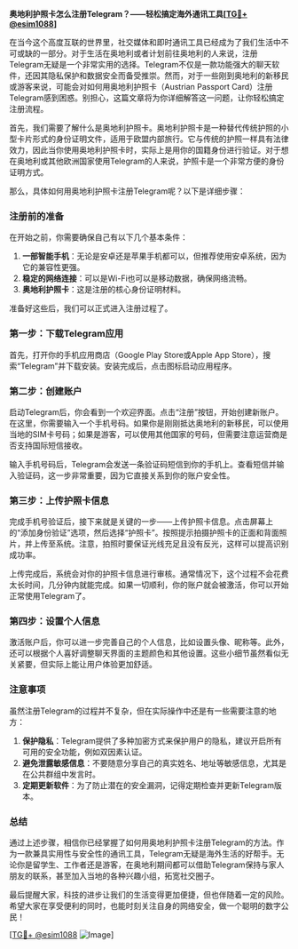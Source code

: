 **奥地利护照卡怎么注册Telegram？——轻松搞定海外通讯工具[[TG💪+ @esim1088](https://t.me/s/esim1088)]**

在当今这个高度互联的世界里，社交媒体和即时通讯工具已经成为了我们生活中不可或缺的一部分。对于生活在奥地利或者计划前往奥地利的人来说，注册Telegram无疑是一个非常实用的选择。Telegram不仅是一款功能强大的聊天软件，还因其隐私保护和数据安全而备受推崇。然而，对于一些刚到奥地利的新移民或游客来说，可能会对如何用奥地利护照卡（Austrian Passport Card）注册Telegram感到困惑。别担心，这篇文章将为你详细解答这一问题，让你轻松搞定注册流程。

首先，我们需要了解什么是奥地利护照卡。奥地利护照卡是一种替代传统护照的小型卡片形式的身份证明文件，适用于欧盟内部旅行。它与传统的护照一样具有法律效力，因此当你使用奥地利护照卡时，实际上是用你的国籍身份进行验证。对于想在奥地利或其他欧洲国家使用Telegram的人来说，护照卡是一个非常方便的身份证明方式。

那么，具体如何用奥地利护照卡注册Telegram呢？以下是详细步骤：

### 注册前的准备

在开始之前，你需要确保自己有以下几个基本条件：
1. **一部智能手机**：无论是安卓还是苹果手机都可以，但推荐使用安卓系统，因为它的兼容性更强。
2. **稳定的网络连接**：可以是Wi-Fi也可以是移动数据，确保网络流畅。
3. **奥地利护照卡**：这是注册的核心身份证明材料。

准备好这些后，我们可以正式进入注册过程了。

### 第一步：下载Telegram应用

首先，打开你的手机应用商店（Google Play Store或Apple App Store），搜索“Telegram”并下载安装。安装完成后，点击图标启动应用程序。

### 第二步：创建账户

启动Telegram后，你会看到一个欢迎界面。点击“注册”按钮，开始创建新账户。在这里，你需要输入一个手机号码。如果你是刚刚抵达奥地利的新移民，可以使用当地的SIM卡号码；如果是游客，可以使用其他国家的号码，但需要注意运营商是否支持国际短信接收。

输入手机号码后，Telegram会发送一条验证码短信到你的手机上。查看短信并输入验证码，这一步非常重要，因为它直接关系到你的账户安全性。

### 第三步：上传护照卡信息

完成手机号验证后，接下来就是关键的一步——上传护照卡信息。点击屏幕上的“添加身份验证”选项，然后选择“护照卡”。按照提示拍摄护照卡的正面和背面照片，并上传至系统。注意，拍照时要保证光线充足且没有反光，这样可以提高识别成功率。

上传完成后，系统会对你的护照卡信息进行审核。通常情况下，这个过程不会花费太长时间，几分钟内就能完成。如果一切顺利，你的账户就会被激活，你可以开始正常使用Telegram了。

### 第四步：设置个人信息

激活账户后，你可以进一步完善自己的个人信息，比如设置头像、昵称等。此外，还可以根据个人喜好调整聊天界面的主题颜色和其他设置。这些小细节虽然看似无关紧要，但实际上能让用户体验更加舒适。

### 注意事项

虽然注册Telegram的过程并不复杂，但在实际操作中还是有一些需要注意的地方：
1. **保护隐私**：Telegram提供了多种加密方式来保护用户的隐私，建议开启所有可用的安全功能，例如双因素认证。
2. **避免泄露敏感信息**：不要随意分享自己的真实姓名、地址等敏感信息，尤其是在公共群组中发言时。
3. **定期更新软件**：为了防止潜在的安全漏洞，记得定期检查并更新Telegram版本。

### 总结

通过上述步骤，相信你已经掌握了如何用奥地利护照卡注册Telegram的方法。作为一款兼具实用性与安全性的通讯工具，Telegram无疑是海外生活的好帮手。无论你是留学生、工作者还是游客，在奥地利期间都可以借助Telegram保持与家人朋友的联系，甚至加入当地的各种兴趣小组，拓宽社交圈子。

最后提醒大家，科技的进步让我们的生活变得更加便捷，但也伴随着一定的风险。希望大家在享受便利的同时，也能时刻关注自身的网络安全，做一个聪明的数字公民！

[[TG💪+ @esim1088](https://t.me/s/esim1088) ![Image](https://i.postimg.cc/4NQfJmqS/Snipaste-2025-05-13-00-14-12.png)]